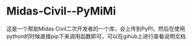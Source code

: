 # Midas-Civil--PyMiMi
这是一个帮助Midas Civil二次开发者的一个库，会上传到PyPI，然后在使用python的时候直接pip下来调用函数即可，可以在gihub上进行查看说明文档
